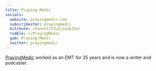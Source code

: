 ```yaml
---
title: Praying Medic
socials:
  website: prayingmedic.com
  subscribestar: prayingmedic
  bitchute: channel/FJLej1ou6JVe/
  rumble: c/PrayingMedic
  gab: Praying-Medic
  twitter: prayingmedic
---
```


[PrayingMedic](https://prayingmedic.com/about/) worked as an EMT for 35 years
and is now a writer and podcaster.
